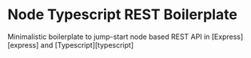 # Node Typescript REST Boilerplate

Minimalistic boilerplate to jump-start node based REST API in [Express][express] and [Typescript][typescript]
